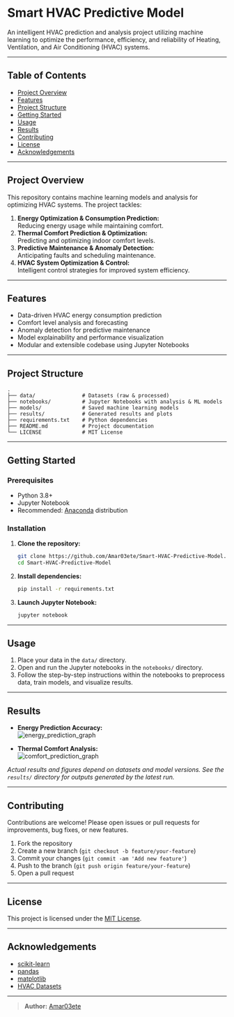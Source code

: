 # Smart HVAC Predictive Model

An intelligent HVAC prediction and analysis project utilizing machine learning to optimize the performance, efficiency, and reliability of Heating, Ventilation, and Air Conditioning (HVAC) systems.

---

## Table of Contents

- [Project Overview](#project-overview)
- [Features](#features)
- [Project Structure](#project-structure)
- [Getting Started](#getting-started)
- [Usage](#usage)
- [Results](#results)
- [Contributing](#contributing)
- [License](#license)
- [Acknowledgements](#acknowledgements)

---

## Project Overview

This repository contains machine learning models and analysis for optimizing HVAC systems. The project tackles:

1. **Energy Optimization & Consumption Prediction:**  
   Reducing energy usage while maintaining comfort.
2. **Thermal Comfort Prediction & Optimization:**  
   Predicting and optimizing indoor comfort levels.
3. **Predictive Maintenance & Anomaly Detection:**  
   Anticipating faults and scheduling maintenance.
4. **HVAC System Optimization & Control:**  
   Intelligent control strategies for improved system efficiency.

---

## Features

- Data-driven HVAC energy consumption prediction
- Comfort level analysis and forecasting
- Anomaly detection for predictive maintenance
- Model explainability and performance visualization
- Modular and extensible codebase using Jupyter Notebooks

---

## Project Structure

```
.
├── data/               # Datasets (raw & processed)
├── notebooks/          # Jupyter Notebooks with analysis & ML models
├── models/             # Saved machine learning models
├── results/            # Generated results and plots
├── requirements.txt    # Python dependencies
├── README.md           # Project documentation
└── LICENSE             # MIT License
```

---

## Getting Started

### Prerequisites

- Python 3.8+
- Jupyter Notebook
- Recommended: [Anaconda](https://www.anaconda.com/products/distribution) distribution

### Installation

1. **Clone the repository:**
   ```bash
   git clone https://github.com/Amar03ete/Smart-HVAC-Predictive-Model.git
   cd Smart-HVAC-Predictive-Model
   ```

2. **Install dependencies:**
   ```bash
   pip install -r requirements.txt
   ```

3. **Launch Jupyter Notebook:**
   ```bash
   jupyter notebook
   ```

---

## Usage

1. Place your data in the `data/` directory.
2. Open and run the Jupyter notebooks in the `notebooks/` directory.
3. Follow the step-by-step instructions within the notebooks to preprocess data, train models, and visualize results.

---

## Results

- **Energy Prediction Accuracy:**  
  ![energy_prediction_graph](results/energy_prediction_example.png)

- **Thermal Comfort Analysis:**  
  ![comfort_prediction_graph](results/comfort_prediction_example.png)

*Actual results and figures depend on datasets and model versions. See the `results/` directory for outputs generated by the latest run.*

---

## Contributing

Contributions are welcome! Please open issues or pull requests for improvements, bug fixes, or new features.

1. Fork the repository
2. Create a new branch (`git checkout -b feature/your-feature`)
3. Commit your changes (`git commit -am 'Add new feature'`)
4. Push to the branch (`git push origin feature/your-feature`)
5. Open a pull request

---

## License

This project is licensed under the [MIT License](LICENSE).

---

## Acknowledgements

- [scikit-learn](https://scikit-learn.org/)
- [pandas](https://pandas.pydata.org/)
- [matplotlib](https://matplotlib.org/)
- [HVAC Datasets](https://archive.ics.uci.edu/ml/datasets/Appliances+energy+prediction)

---

> **Author:** [Amar03ete](https://github.com/Amar03ete)
